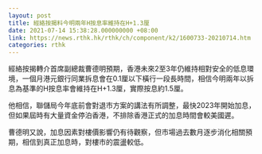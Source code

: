 ```yaml
---
layout: post
title: 經絡按揭料今明兩年H按息率維持在H+1.3厘
date: 2021-07-14 15:38:28.000000000 +08:00
link: https://news.rthk.hk/rthk/ch/component/k2/1600733-20210714.htm
categories: rthk
---
```


經絡按揭轉介首席副總裁曹德明預期，香港未來2至3年仍維持相對安全的低息環境，一個月港元銀行同業拆息會在0.1厘以下橫行一段長時間，相信今明兩年以拆息為基準的H按息率會維持在H+1.3厘，實際按息約1.5厘。

他相信，聯儲局今年底前會對退市方案的講法有所調整，最快2023年開始加息，但如果屆時有大量資金停泊香港，不排除香港正式的加息時間會較美國遲。

曹德明又說，加息因素對樓價影響仍有待觀察，但市場過去數月逐步消化相關預期，相信到真正加息時，對樓市的震盪較低。

